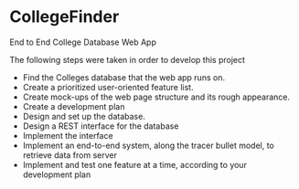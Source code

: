# CollegeFinder
End to End College Database Web App

The following steps were taken in order to develop this project
* Find the Colleges database that the web app runs on.
* Create a prioritized user-oriented feature list.
* Create mock-ups of the web page structure and its rough appearance.
* Create a development plan
* Design and set up the database.
* Design a REST interface for the database
* Implement the interface
* Implement an end-to-end system, along the tracer bullet model, to retrieve data from server
* Implement and test one feature at a time, according to your development plan
